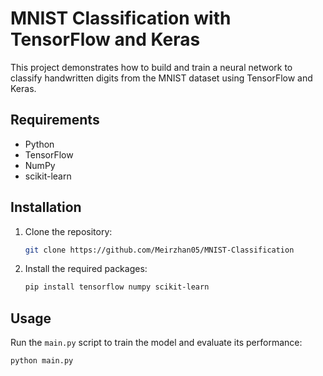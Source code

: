 # MNIST Classification with TensorFlow and Keras

This project demonstrates how to build and train a neural network to classify handwritten digits from the MNIST dataset using TensorFlow and Keras.

## Requirements

- Python
- TensorFlow
- NumPy
- scikit-learn

## Installation

1. Clone the repository:
    ```sh
    git clone https://github.com/Meirzhan05/MNIST-Classification
    ```

2. Install the required packages:
    ```sh
    pip install tensorflow numpy scikit-learn
    ```

## Usage

Run the `main.py` script to train the model and evaluate its performance:
```sh
python main.py

